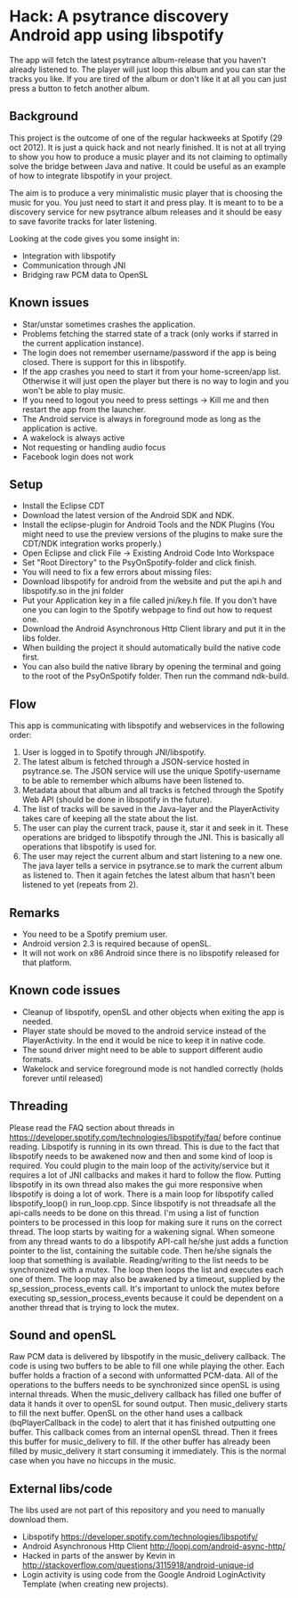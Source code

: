 # Hack: A psytrance discovery Android app using libspotify

The app will fetch the latest psytrance album-release that you haven't already listened to. The player will just loop this album and you can star the tracks you like. If you are tired of the album or don't like it at all you can just press a button to fetch another album.

## Background

This project is the outcome of one of the regular hackweeks at Spotify (29 oct 2012). It is just a quick hack and not nearly finished. It is not at all trying to show you how to produce a music player and its not claiming to optimally solve the bridge between Java and native. It could be useful as an example of how to integrate libspotify in your project.

The aim is to produce a very minimalistic music player that is choosing the music for you. You just need to start it and press play. It is meant to to be a discovery service for new psytrance album releases and it should be easy to save favorite tracks for later listening.

Looking at the code gives you some insight in:

- Integration with libspotify
- Communication through JNI
- Bridging raw PCM data to OpenSL

## Known issues

- Star/unstar sometimes crashes the application.
- Problems fetching the starred state of a track (only works if starred in the current application instance).
- The login does not remember username/password if the app is being closed. There is support for this in libspotify.
- If the app crashes you need to start it from your home-screen/app list. Otherwise it will just open the player but there is no way to login and you won't be able to play music.
- If you need to logout you need to press settings -> Kill me and then restart the app from the launcher.
- The Android service is always in foreground mode as long as the application is active.
- A wakelock is always active
- Not requesting or handling audio focus
- Facebook login does not work

## Setup

- Install the Eclipse CDT
- Download the latest version of the Android SDK and NDK.
- Install the eclipse-plugin for Android Tools and the NDK Plugins (You might need to use the preview versions of the plugins to make sure the CDT/NDK integration works properly.)
- Open Eclipse and click File -> Existing Android Code Into Workspace
- Set "Root Directory" to the PsyOnSpotify-folder and click finish.
- You will need to fix a few errors about missing files:
- Download libspotify for android from the website and put the api.h and libspotify.so in the jni folder
- Put your Application key in a file called jni/key.h file. If you don't have one you can login to the Spotify webpage to find out how to request one.
- Download the Android Asynchronous Http Client library and put it in the libs folder.
- When building the project it should automatically build the native code first.
- You can also build the native library by opening the terminal and going to the root of the PsyOnSpotify folder. Then run the command ndk-build.

## Flow

This app is communicating with libspotify and webservices in the following order:

1. User is logged in to Spotify through JNI/libspotify.
2. The latest album is fetched through a JSON-service hosted in psytrance.se. The JSON service will use the unique Spotify-username to be able to remember which albums have been listened to.
3. Metadata about that album and all tracks is fetched through the Spotify Web API (should be done in libspotify in the future).
4. The list of tracks will be saved in the Java-layer and the PlayerActivity takes care of keeping all the state about the list.
5. The user can play the current track, pause it, star it and seek in it. These operations are bridged to libspotify through the JNI. This is basically all operations that libspotify is used for.
6. The user may reject the current album and start listening to a new one. The java layer tells a service in psytrance.se to mark the current album as listened to. Then it again fetches the latest album that hasn't been listened to yet (repeats from 2).

## Remarks

- You need to be a Spotify premium user.
- Android version 2.3 is required because of openSL.
- It will not work on x86 Android since there is no libspotify released for that platform.

## Known code issues

- Cleanup of libspotify, openSL and other objects when exiting the app is needed.
- Player state should be moved to the android service instead of the PlayerActivity. In the end it would be nice to keep it in native code.
- The sound driver might need to be able to support different audio formats.
- Wakelock and service foreground mode is not handled correctly (holds forever until released)

## Threading

Please read the FAQ section about threads in https://developer.spotify.com/technologies/libspotify/faq/ before continue reading. Libspotify is running in its own thread. This is due to the fact that libspotify needs to be awakened now and then and some kind of loop is required. You could plugin to the main loop of the activity/service but it requires a lot of JNI callbacks and makes it hard to follow the flow. Putting libspotify in its own thread also makes the gui more responsive when libspotify is doing a lot of work. There is a main loop for libspotify called libspotify_loop() in run_loop.cpp. Since libspotify is not threadsafe all the api-calls needs to be done on this thread. I'm using a list of function pointers to be processed in this loop for making sure it runs on the correct thread. The loop starts by waiting for a wakening signal. When someone from any thread wants to do a libspotify API-call he/she just adds a function pointer to the list, containing the suitable code. Then he/she signals the loop that something is available. Reading/writing to the list needs to be synchronized with a mutex. The loop then loops the list and executes each one of them. The loop may also be awakened by a timeout, supplied by the sp_session_process_events call. It's important to unlock the mutex before executing sp_session_process_events because it could be dependent on a another thread that is trying to lock the mutex.

## Sound and openSL

Raw PCM data is delivered by libspotify in the music_delivery callback. The code is using two buffers to be able to fill one while playing the other. Each buffer holds a fraction of a second with unformatted PCM-data. All of the operations to the buffers needs to be synchronized since openSL is using internal threads. When the music_delivery callback has filled one buffer of data it hands it over to openSL for sound output. Then music_delivery starts to fill the next buffer. OpenSL on the other hand uses a callback (bqPlayerCallback in the code) to alert that it has finished outputting one buffer. This callback comes from an internal openSL thread. Then it frees this buffer for music_delivery to fill. If the other buffer has already been filled by music_delivery it start consuming it immediately. This is the normal case when you have no hiccups in the music.

## External libs/code

The libs used are not part of this repository and you need to manually download them.

- Libspotify https://developer.spotify.com/technologies/libspotify/
- Android Asynchronous Http Client http://loopj.com/android-async-http/
- Hacked in parts of the answer by Kevin in http://stackoverflow.com/questions/3115918/android-unique-id
- Login activity is using code from the Google Android LoginActivity Template (when creating new projects).
